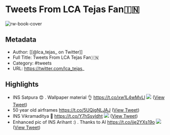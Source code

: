# Tweets From LCA Tejas Fan🇮🇳

![rw-book-cover](https://pbs.twimg.com/profile_images/1709971723431657472/H8D4XnfG.jpg)

## Metadata
- Author: [[@lca_tejas_ on Twitter]]
- Full Title: Tweets From LCA Tejas Fan🇮🇳
- Category: #tweets
- URL: https://twitter.com/lca_tejas_

## Highlights
- INS Satpura 😍
  .
  Wallpaper material 👌 https://t.co/xw1L4wMvLl
  ![](https://pbs.twimg.com/media/FWUdpkjaUAExlan.jpg) ([View Tweet](https://twitter.com/lca_tejas_/status/1541671062617948161))
- 50 year old airframes https://t.co/5UQjgNLJAJ ([View Tweet](https://twitter.com/lca_tejas_/status/1538934987055308801))
- INS Vikramaditya 🌊 https://t.co/Y7hSsyldht
  ![](https://pbs.twimg.com/media/FVd1gUqaIAEujbI.jpg) ([View Tweet](https://twitter.com/lca_tejas_/status/1537827006360199169))
- Enhanced pic of INS Arihant :)
  .
  Thanks to AI https://t.co/ije2YXs19o
  ![](https://pbs.twimg.com/media/F0mnO_yaEAIa8Fi.jpg) ([View Tweet](https://twitter.com/lca_tejas_/status/1678056221172183041))
